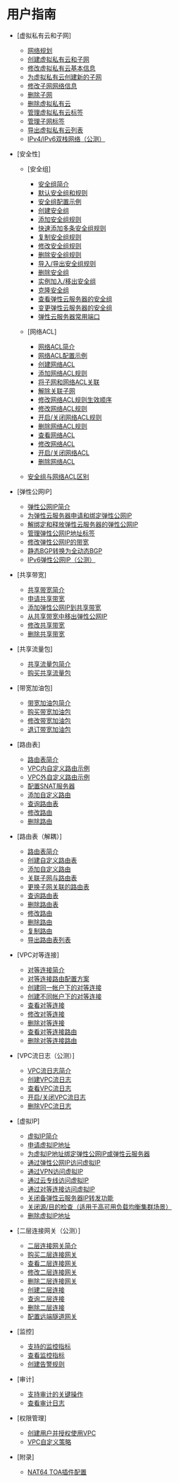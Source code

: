 # 用户指南

-   [虚拟私有云和子网]
    -   [网络规划](网络规划.md)
    -   [创建虚拟私有云和子网](创建虚拟私有云和子网.md)
    -   [修改虚拟私有云基本信息](修改虚拟私有云基本信息.md)
    -   [为虚拟私有云创建新的子网](为虚拟私有云创建新的子网.md)
    -   [修改子网网络信息](修改子网网络信息.md)
    -   [删除子网](删除子网.md)
    -   [删除虚拟私有云](删除虚拟私有云.md)
    -   [管理虚拟私有云标签](管理虚拟私有云标签.md)
    -   [管理子网标签](管理子网标签.md)
    -   [导出虚拟私有云列表](导出虚拟私有云列表.md)
    -   [IPv4/IPv6双栈网络（公测）](IPv4-IPv6双栈网络（公测）.md)

-   [安全性]
    -   [安全组]
        -   [安全组简介](安全组简介.md)
        -   [默认安全组和规则](默认安全组和规则.md)
        -   [安全组配置示例](安全组配置示例.md)
        -   [创建安全组](创建安全组.md)
        -   [添加安全组规则](添加安全组规则.md)
        -   [快速添加多条安全组规则](快速添加多条安全组规则.md)
        -   [复制安全组规则](复制安全组规则.md)
        -   [修改安全组规则](修改安全组规则.md)
        -   [删除安全组规则](删除安全组规则.md)
        -   [导入/导出安全组规则](导入-导出安全组规则.md)
        -   [删除安全组](删除安全组.md)
        -   [实例加入/移出安全组](实例加入-移出安全组.md)
        -   [克隆安全组](克隆安全组.md)
        -   [查看弹性云服务器的安全组](查看弹性云服务器的安全组.md)
        -   [变更弹性云服务器的安全组](变更弹性云服务器的安全组.md)
        -   [弹性云服务器常用端口](弹性云服务器常用端口.md)

    -   [网络ACL]
        -   [网络ACL简介](网络ACL简介.md)
        -   [网络ACL配置示例](网络ACL配置示例.md)
        -   [创建网络ACL](创建网络ACL.md)
        -   [添加网络ACL规则](添加网络ACL规则.md)
        -   [将子网和网络ACL关联](将子网和网络ACL关联.md)
        -   [解除关联子网](解除关联子网.md)
        -   [修改网络ACL规则生效顺序](修改网络ACL规则生效顺序.md)
        -   [修改网络ACL规则](修改网络ACL规则.md)
        -   [开启/关闭网络ACL规则](开启-关闭网络ACL规则.md)
        -   [删除网络ACL规则](删除网络ACL规则.md)
        -   [查看网络ACL](查看网络ACL.md)
        -   [修改网络ACL](修改网络ACL.md)
        -   [开启/关闭网络ACL](开启-关闭网络ACL.md)
        -   [删除网络ACL](删除网络ACL.md)

    -   [安全组与网络ACL区别](安全组与网络ACL区别.md)

-   [弹性公网IP]
    -   [弹性公网IP简介](弹性公网IP简介.md)
    -   [为弹性云服务器申请和绑定弹性公网IP](为弹性云服务器申请和绑定弹性公网IP.md)
    -   [解绑定和释放弹性云服务器的弹性公网IP](解绑定和释放弹性云服务器的弹性公网IP.md)
    -   [管理弹性公网IP地址标签](管理弹性公网IP地址标签.md)
    -   [修改弹性公网IP的带宽](修改弹性公网IP的带宽.md)
    -   [静态BGP转换为全动态BGP](静态BGP转换为全动态BGP.md)
    -   [IPv6弹性公网IP（公测）](IPv6弹性公网IP（公测）.md)

-   [共享带宽]
    -   [共享带宽简介](共享带宽简介.md)
    -   [申请共享带宽](申请共享带宽.md)
    -   [添加弹性公网IP到共享带宽](添加弹性公网IP到共享带宽.md)
    -   [从共享带宽中移出弹性公网IP](从共享带宽中移出弹性公网IP.md)
    -   [修改共享带宽](修改共享带宽.md)
    -   [删除共享带宽](删除共享带宽.md)

-   [共享流量包]
    -   [共享流量包简介](共享流量包简介.md)
    -   [购买共享流量包](购买共享流量包.md)

-   [带宽加油包]
    -   [带宽加油包简介](带宽加油包简介.md)
    -   [购买带宽加油包](购买带宽加油包.md)
    -   [修改带宽加油包](修改带宽加油包.md)
    -   [退订带宽加油包](退订带宽加油包.md)

-   [路由表]
    -   [路由表简介](路由表简介.md)
    -   [VPC内自定义路由示例](VPC内自定义路由示例.md)
    -   [VPC外自定义路由示例](VPC外自定义路由示例.md)
    -   [配置SNAT服务器](配置SNAT服务器.md)
    -   [添加自定义路由](添加自定义路由.md)
    -   [查询路由表](查询路由表.md)
    -   [修改路由](修改路由.md)
    -   [删除路由](删除路由.md)

-   [路由表（解耦）]
    -   [路由表简介](路由表简介-0.md)
    -   [创建自定义路由表](创建自定义路由表.md)
    -   [添加自定义路由](添加自定义路由-1.md)
    -   [关联子网与路由表](关联子网与路由表.md)
    -   [更换子网关联的路由表](更换子网关联的路由表.md)
    -   [查询路由表](查询路由表-2.md)
    -   [删除路由表](删除路由表.md)
    -   [修改路由](修改路由-3.md)
    -   [删除路由](删除路由-4.md)
    -   [复制路由](复制路由.md)
    -   [导出路由表列表](导出路由表列表.md)

-   [VPC对等连接]
    -   [对等连接简介](对等连接简介.md)
    -   [对等连接路由配置方案](对等连接路由配置方案.md)
    -   [创建同一帐户下的对等连接](创建同一帐户下的对等连接.md)
    -   [创建不同帐户下的对等连接](创建不同帐户下的对等连接.md)
    -   [查看对等连接](查看对等连接.md)
    -   [修改对等连接](修改对等连接.md)
    -   [删除对等连接](删除对等连接.md)
    -   [查看对等连接路由](查看对等连接路由.md)
    -   [删除对等连接路由](删除对等连接路由.md)

-   [VPC流日志（公测）]
    -   [VPC流日志简介](VPC流日志简介.md)
    -   [创建VPC流日志](创建VPC流日志.md)
    -   [查看VPC流日志](查看VPC流日志.md)
    -   [开启/关闭VPC流日志](开启-关闭VPC流日志.md)
    -   [删除VPC流日志](删除VPC流日志.md)

-   [虚拟IP]
    -   [虚拟IP简介](虚拟IP简介.md)
    -   [申请虚拟IP地址](申请虚拟IP地址.md)
    -   [为虚拟IP地址绑定弹性公网IP或弹性云服务器](为虚拟IP地址绑定弹性公网IP或弹性云服务器.md)
    -   [通过弹性公网IP访问虚拟IP](通过弹性公网IP访问虚拟IP.md)
    -   [通过VPN访问虚拟IP](通过VPN访问虚拟IP.md)
    -   [通过云专线访问虚拟IP](通过云专线访问虚拟IP.md)
    -   [通过对等连接访问虚拟IP](通过对等连接访问虚拟IP.md)
    -   [关闭备弹性云服务器IP转发功能](关闭备弹性云服务器IP转发功能.md)
    -   [关闭源/目的检查（适用于高可用负载均衡集群场景）](关闭源-目的检查（适用于高可用负载均衡集群场景）.md)
    -   [删除虚拟IP地址](删除虚拟IP地址.md)

-   [二层连接网关（公测）]
    -   [二层连接网关简介](二层连接网关简介.md)
    -   [购买二层连接网关](购买二层连接网关.md)
    -   [查看二层连接网关](查看二层连接网关.md)
    -   [修改二层连接网关](修改二层连接网关.md)
    -   [删除二层连接网关](删除二层连接网关.md)
    -   [创建二层连接](创建二层连接.md)
    -   [查询二层连接](查询二层连接.md)
    -   [删除二层连接](删除二层连接.md)
    -   [配置远端隧道网关](配置远端隧道网关.md)

-   [监控]
    -   [支持的监控指标](支持的监控指标.md)
    -   [查看监控指标](查看监控指标.md)
    -   [创建告警规则](创建告警规则.md)

-   [审计]
    -   [支持审计的关键操作](支持审计的关键操作.md)
    -   [查看审计日志](查看审计日志.md)

-   [权限管理]
    -   [创建用户并授权使用VPC](创建用户并授权使用VPC.md)
    -   [VPC自定义策略](VPC自定义策略.md)

-   [附录]
    -   [NAT64 TOA插件配置](NAT64-TOA插件配置.md)


